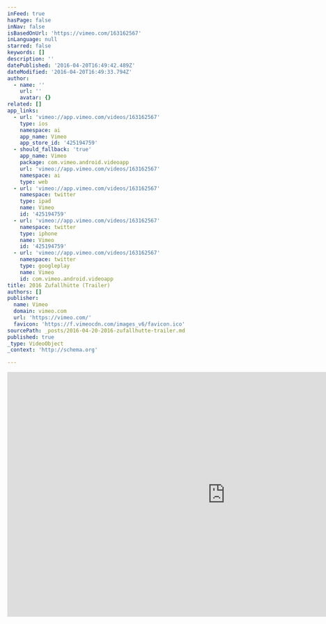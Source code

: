 ```yaml
---
inFeed: true
hasPage: false
inNav: false
isBasedOnUrl: 'https://vimeo.com/163162567'
inLanguage: null
starred: false
keywords: []
description: ''
datePublished: '2016-04-20T16:49:42.489Z'
dateModified: '2016-04-20T16:49:33.794Z'
author:
  - name: ''
    url: ''
    avatar: {}
related: []
app_links:
  - url: 'vimeo://app.vimeo.com/videos/163162567'
    type: ios
    namespace: ai
    app_name: Vimeo
    app_store_id: '425194759'
  - should_fallback: 'true'
    app_name: Vimeo
    package: com.vimeo.android.videoapp
    url: 'vimeo://app.vimeo.com/videos/163162567'
    namespace: ai
    type: web
  - url: 'vimeo://app.vimeo.com/videos/163162567'
    namespace: twitter
    type: ipad
    name: Vimeo
    id: '425194759'
  - url: 'vimeo://app.vimeo.com/videos/163162567'
    namespace: twitter
    type: iphone
    name: Vimeo
    id: '425194759'
  - url: 'vimeo://app.vimeo.com/videos/163162567'
    namespace: twitter
    type: googleplay
    name: Vimeo
    id: com.vimeo.android.videoapp
title: 2016 Zufallhütte (Trailer)
authors: []
publisher:
  name: Vimeo
  domain: vimeo.com
  url: 'https://vimeo.com/'
  favicon: 'https://f.vimeocdn.com/images_v6/favicon.ico'
sourcePath: _posts/2016-04-20-2016-zufallhutte-trailer.md
published: true
_type: VideoObject
_context: 'http://schema.org'

---
```

<iframe src="https://cdn.embedly.com/widgets/media.html?src=https%3A%2F%2Fplayer.vimeo.com%2Fvideo%2F163162567&amp;url=https%3A%2F%2Fvimeo.com%2F163162567&amp;image=http%3A%2F%2Fi.vimeocdn.com%2Fvideo%2F566289640_1280.jpg&amp;key=b7d04c9b404c499eba89ee7072e1c4f7&amp;type=text%2Fhtml&amp;schema=vimeo" width="1000" height="563" scrolling="no" frameborder="0" allowfullscreen="" style=""></iframe>